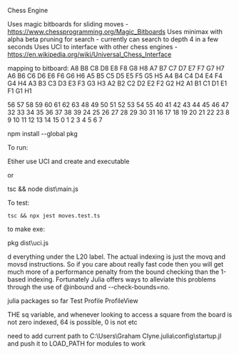 Chess Engine

Uses magic bitboards for sliding moves - https://www.chessprogramming.org/Magic_Bitboards
Uses minimax with alpha beta pruning for search - currently can search to depth 4 in a few seconds
Uses UCI to interface with other chess engines - https://en.wikipedia.org/wiki/Universal_Chess_Interface

mapping to bitboard: 
A8 	B8 	C8 	D8 	E8 	F8 	G8 	H8
A7 	B7 	C7 	D7 	E7 	F7 	G7 	H7
A6 	B6 	C6 	D6 	E6 	F6 	G6 	H6
A5 	B5 	C5 	D5 	E5 	F5 	G5 	H5
A4 	B4 	C4 	D4 	E4 	F4 	G4 	H4
A3 	B3 	C3 	D3 	E3 	F3 	G3 	H3
A2 	B2 	C2 	D2 	E2 	F2 	G2 	H2
A1 	B1 	C1 	D1 	E1 	F1 	G1 	H1
	
56 	57 	58 	59 	60 	61 	62 	63
48 	49 	50 	51 	52 	53 	54 	55
40 	41 	42 	43 	44 	45 	46 	47
32 	33 	34 	35 	36 	37 	38 	39
24 	25 	26 	27 	28 	29 	30 	31
16 	17 	18 	19 	20 	21 	22 	23
8 	9 	10 	11 	12 	13 	14 	15
0 	1 	2 	3 	4 	5 	6 	7

npm install --global pkg



To run:

Etiher use UCI and create and executable

or

tsc && node dist\main.js

To test:

    tsc && npx jest moves.test.ts


to make exe:

pkg dist\uci.js



d everything under the L20 label. The actual indexing is just the movq and movsd instructions. So if you care about really fast code then you will get much more of a performance penalty from the bound checking than the 1-based indexing. Fortunately Julia offers ways to alleviate this problems through the use of @inbound and --check-bounds=no.


julia packages so far 
Test
Profile
ProfileView

THE sq variable, and whenever looking to access a square from the board is not zero indexed, 64 is possible, 0 is not etc

need to add current path to C:\Users\Graham Clyne\.julia\config\startup.jl and push it to LOAD_PATH for modules to work